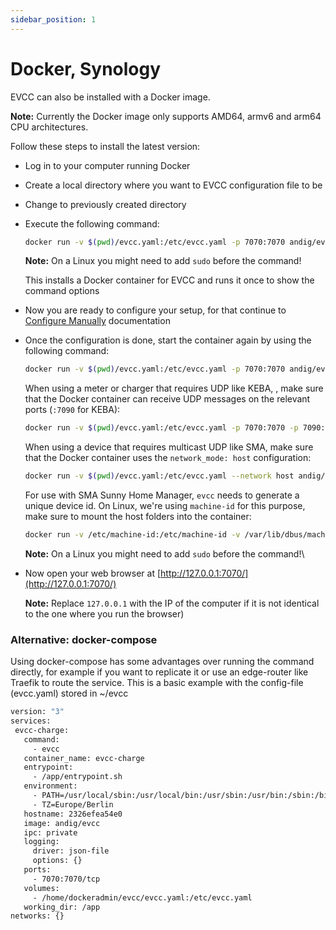```yaml
---
sidebar_position: 1
---
```


# Docker, Synology

EVCC can also be installed with a Docker image.

**Note:** Currently the Docker image only supports AMD64, armv6 and arm64 CPU architectures.

Follow these steps to install the latest version:

- Log in to your computer running Docker
- Create a local directory where you want to EVCC configuration file to be
- Change to previously created directory
- Execute the following command:

  ```sh
  docker run -v $(pwd)/evcc.yaml:/etc/evcc.yaml -p 7070:7070 andig/evcc -h
  ```

  **Note:** On a Linux you might need to add `sudo` before the command!

  This installs a Docker container for EVCC and runs it once to show the command options

- Now you are ready to configure your setup, for that continue to [Configure Manually](1.3.-Manual-configuration) documentation
- Once the configuration is done, start the container again by using the following command:

  ```sh
  docker run -v $(pwd)/evcc.yaml:/etc/evcc.yaml -p 7070:7070 andig/evcc
  ```

  When using a meter or charger that requires UDP like KEBA, , make sure that the Docker container can receive UDP messages on the relevant ports (`:7090` for KEBA):

  ```sh
  docker run -v $(pwd)/evcc.yaml:/etc/evcc.yaml -p 7070:7070 -p 7090:7090/udp andig/evcc
  ```

  When using a device that requires multicast UDP like SMA, make sure that the Docker container uses the `network_mode: host` configuration:

  ```sh
  docker run -v $(pwd)/evcc.yaml:/etc/evcc.yaml --network host andig/evcc
  ```

  For use with SMA Sunny Home Manager, `evcc` needs to generate a unique device id. On Linux, we're using `machine-id` for this purpose, make sure to mount the host folders into the container:

  ```sh
  docker run -v /etc/machine-id:/etc/machine-id -v /var/lib/dbus/machine-id:/var/lib/dbus/machine-id --network host andig/evcc ...
  ```

  **Note:** On a Linux you might need to add `sudo` before the command!\

- Now open your web browser at [http://127.0.0.1:7070/](http://127.0.0.1:7070/)

  **Note:** Replace `127.0.0.1` with the IP of the computer if it is not identical to the one where you run the browser)

### Alternative: docker-compose

Using docker-compose has some advantages over running the command directly, for example if you want to replicate it or use an edge-router like Traefik to route the service. This is a basic example with the config-file (evcc.yaml) stored in ~/evcc

```sh
version: "3"
services:
 evcc-charge:
   command:
     - evcc
   container_name: evcc-charge
   entrypoint:
     - /app/entrypoint.sh
   environment:
     - PATH=/usr/local/sbin:/usr/local/bin:/usr/sbin:/usr/bin:/sbin:/bin
     - TZ=Europe/Berlin
   hostname: 2326efea54e0
   image: andig/evcc
   ipc: private
   logging:
     driver: json-file
     options: {}
   ports:
     - 7070:7070/tcp
   volumes:
     - /home/dockeradmin/evcc/evcc.yaml:/etc/evcc.yaml
   working_dir: /app
networks: {}
```

